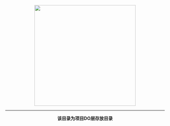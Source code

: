 <p align="center">
    <a href="https://www.cdhaichuang.com" target="_blank">
        <img width="320" src="https://www.haichuang.pro/upload/202010/1602729036.png">
    </a>
</p>

<hr/>
<p align="center">
    <b>该目录为项目DO层存放目录</b>
</p>
